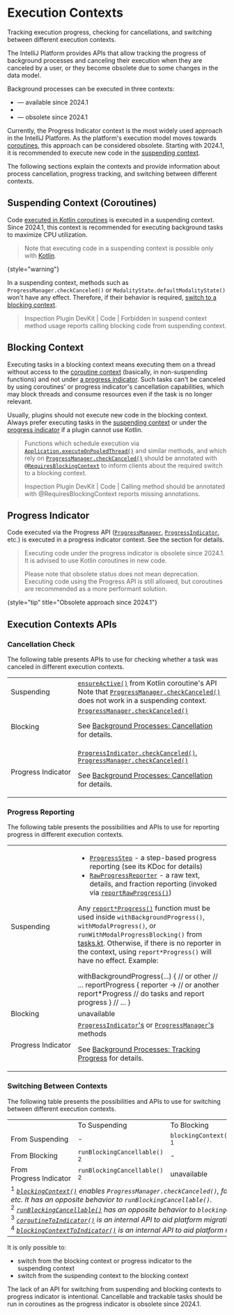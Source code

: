 <!-- Copyright 2000-2025 JetBrains s.r.o. and contributors. Use of this source code is governed by the Apache 2.0 license. -->

# Execution Contexts

<link-summary>Tracking execution progress, checking for cancellations, and switching between different execution contexts.</link-summary>

The IntelliJ Platform provides APIs that allow tracking the progress of background processes and canceling their execution when they are canceled by a user, or they become obsolete due to some changes in the data model.

Background processes can be executed in three contexts:
- [](#suspending-context-coroutines) — available since 2024.1
- [](#blocking-context)
- [](#progress-indicator) — obsolete since 2024.1

Currently, the Progress Indicator context is the most widely used approach in the IntelliJ Platform.
As the platform's execution model moves towards [coroutines](launching_coroutines.md), this approach can be considered obsolete.
Starting with 2024.1, it is recommended to execute new code in the [suspending context](#suspending-context-coroutines).

The following sections explain the contexts and provide information about process cancellation, progress tracking, and switching between different contexts.

## Suspending Context (Coroutines)
<primary-label ref="2024.1"/>

Code [executed in Kotlin coroutines](launching_coroutines.md) is executed in a suspending context.
Since 2024.1, this context is recommended for executing background tasks to maximize CPU utilization.

> Note that executing code in a suspending context is possible only with [Kotlin](using_kotlin.md).
>
{style="warning"}

In a suspending context, methods such as `ProgressManager.checkCanceled()` or `ModalityState.defaultModalityState()` won't have any effect.
Therefore, if their behavior is required, [switch to a blocking context](#switching-between-contexts).

> Inspection <control>Plugin DevKit | Code | Forbidden in suspend context method usage</control> reports calling blocking code from suspending context.

## Blocking Context

Executing tasks in a blocking context means executing them on a thread without access to the [coroutine context](#suspending-context-coroutines) (basically, in non-suspending functions) and not under [a progress indicator](#progress-indicator).
Such tasks can't be canceled by using coroutines' or progress indicator's cancellation capabilities, which may block threads and consume resources even if the task is no longer relevant.

Usually, plugins should not execute new code in the blocking context.
Always prefer executing tasks in the [suspending context](#suspending-context-coroutines) or under the [progress indicator](#progress-indicator) if a plugin cannot use Kotlin.

> Functions which schedule execution via [`Application.executeOnPooledThread()`](%gh-ic%/platform/core-api/src/com/intellij/openapi/application/Application.java)
> and similar methods, and which rely on [`ProgressManager.checkCanceled()`](%gh-ic%/platform/core-api/src/com/intellij/openapi/progress/ProgressManager.java)
> should be annotated with [`@RequiresBlockingContext`](%gh-ic%/platform/core-api/src/com/intellij/util/concurrency/annotations/RequiresBlockingContext.kt)
> to inform clients about the required switch to a blocking context.
>
> Inspection <control>Plugin DevKit | Code | Calling method should be annotated with @RequiresBlockingContext</control> reports missing annotations.

## Progress Indicator
<primary-label ref="obsolete-2024.1"/>

Code executed via the Progress API
([`ProgressManager`](%gh-ic%/platform/core-api/src/com/intellij/openapi/progress/ProgressManager.java),
[`ProgressIndicator`](%gh-ic%/platform/core-api/src/com/intellij/openapi/progress/ProgressIndicator.java), etc.)
is executed in a progress indicator context.
See the [](background_processes.md#progress-api) section for details.

> Executing code under the progress indicator is obsolete since 2024.1.
> It is advised to use Kotlin coroutines in new code.
>
> Please note that obsolete status does not mean deprecation.
> Executing code using the Progress API is still allowed, but coroutines are recommended as a more performant solution.
>
{style="tip" title="Obsolete approach since 2024.1"}

## Execution Contexts APIs

### Cancellation Check

The following table presents APIs to use for checking whether a task was canceled in different execution contexts.

<table style="header-column">
    <tr>
      <td width="16%">Suspending</td>
      <td>
        <code><a href="https://kotlinlang.org/api/kotlinx.coroutines/kotlinx-coroutines-core/kotlinx.coroutines/ensure-active.html">ensureActive()</a></code> from Kotlin coroutine's API
        <warning>
          Note that <code><a href="%gh-ic%/platform/core-api/src/com/intellij/openapi/progress/ProgressManager.java">ProgressManager.checkCanceled()</a></code> does not work in a suspending context.
        </warning>
      </td>
    </tr>
    <tr>
        <td>Blocking</td>
        <td>
          <code><a href="%gh-ic%/platform/core-api/src/com/intellij/openapi/progress/ProgressManager.java">ProgressManager.checkCanceled()</a></code>
           <p>See <a href="background_processes.md#cancellation">Background Processes: Cancellation</a> for details.</p>
        </td>
    </tr>
    <tr>
      <td>Progress&nbsp;Indicator</td>
        <td>
          <code><a href="%gh-ic%/platform/core-api/src/com/intellij/openapi/progress/ProgressIndicator.java">ProgressIndicator.checkCanceled()</a></code>, <code><a href="%gh-ic%/platform/core-api/src/com/intellij/openapi/progress/ProgressManager.java">ProgressManager.checkCanceled()</a></code>
           <p>See <a href="background_processes.md#cancellation">Background Processes: Cancellation</a> for details.</p>
        </td>
    </tr>
</table>

### Progress Reporting

The following table presents the possibilities and APIs to use for reporting progress in different execution contexts.

<table style="header-column">
    <tr>
      <td width="16%">Suspending</td>
      <td>
        <ul>
          <li><code><a href="%gh-ic%/platform/util/progress/src/impl/ProgressStep.kt">ProgressStep</a></code> - a step-based progress reporting (see its KDoc for details)</li>
          <li><code><a href="%gh-ic%/platform/util/progress/src/RawProgressReporter.kt">RawProgressReporter</a></code> - a raw text, details, and fraction reporting (invoked via <code><a href="%gh-ic%/platform/util/progress/src/steps.kt">reportRawProgress()</a></code>)</li>
        </ul>
        <p>
          Any <code><a href="%gh-ic%/platform/util/progress/src/steps.kt">report*Progress()</a></code> function must be used inside <code>withBackgroundProgress()</code>, <code>withModalProgress()</code>, or <code>runWithModalProgressBlocking()</code> from <a href="%gh-ic%/platform/progress/shared/src/tasks.kt"><path>tasks.kt</path></a>.
          Otherwise, if there is no reporter in the context, using <code>report*Progress()</code> will have no effect.
          Example:
        </p>
        <code-block lang="kotlin">
          withBackgroundProgress(...) { // or other
            // ...
            reportProgress { reporter -> // or another report*Progress
              // do tasks and report progress
            }
            // ...
          }
        </code-block>
      </td>
    </tr>
    <tr>
        <td>Blocking</td>
        <td>
          unavailable
        </td>
    </tr>
    <tr>
      <td>Progress&nbsp;Indicator</td>
        <td>
          <a href="%gh-ic%/platform/core-api/src/com/intellij/openapi/progress/ProgressIndicator.java"><code>ProgressIndicator</code>'s</a> or <a href="%gh-ic%/platform/core-api/src/com/intellij/openapi/progress/ProgressManager.java"><code>ProgressManager</code>'s</a> methods
           <p>See <a href="background_processes.md#tracking-progress">Background Processes: Tracking Progress</a> for details.</p>
        </td>
    </tr>
</table>

### Switching Between Contexts

The following table presents the possibilities and APIs to use for switching between different execution contexts.

<table style="both">
    <tr>
        <td width="16%"></td>
        <td>To&nbsp;Suspending</td>
        <td>To&nbsp;Blocking</td>
        <td>To&nbsp;Progress&nbsp;Indicator</td>
    </tr>
    <tr>
        <td>From Suspending</td>
        <td>-</td>
        <td><code>blockingContext()</code> <sup>1</sup></td>
        <td>unavailable <sup>3</sup></td>
    </tr>
    <tr>
        <td>From Blocking</td>
        <td><code>runBlockingCancellable()</code> <sup>2</sup></td>
        <td>-</td>
        <td>unavailable <sup>4</sup></td>
    </tr>
    <tr>
        <td>From Progress&nbsp;Indicator</td>
        <td><code>runBlockingCancellable()</code> <sup>2</sup></td>
        <td>unavailable</td>
        <td>-</td>
    </tr>
    <tr>
      <td colspan="4">
        <sup>1</sup> <i><a href="%gh-ic%/platform/core-api/src/com/intellij/openapi/progress/coroutines.kt"><code>blockingContext()</code></a> enables <code>ProgressManager.checkCanceled()</code>, forwards modality state, etc. It has an opposite behavior to <code>runBlockingCancellable()</code>.</i><br/>
        <sup>2</sup> <i><a href="%gh-ic%/platform/core-api/src/com/intellij/openapi/progress/coroutines.kt"><code>runBlockingCancellable()</code></a> has an opposite behavior to <code>blockingContext()</code></i><br/>
        <sup>3</sup> <i><a href="%gh-ic%/platform/core-api/src/com/intellij/openapi/progress/coroutines.kt"><code>coroutineToIndicator()</code></a> is an internal API to aid platform migration</i><br/>
        <sup>4</sup> <i><a href="%gh-ic%/platform/core-api/src/com/intellij/openapi/progress/coroutines.kt"><code>blockingContextToIndicator()</code></a> is an internal API to aid platform migration</i>
      </td>
    </tr>
</table>

It is only possible to:
- switch from the blocking context or progress indicator to the suspending context
- switch from the suspending context to the blocking context

The lack of an API for switching from suspending and blocking contexts to progress indicator is intentional.
Cancellable and trackable tasks should be run in coroutines as the progress indicator is obsolete since 2024.1.

<include from="snippets.md" element-id="missingContent"/>

